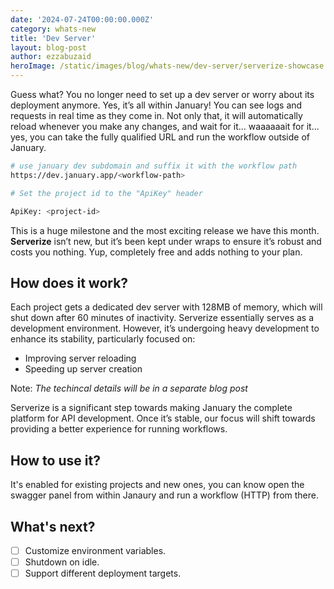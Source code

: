 ```yaml
---
date: '2024-07-24T00:00:00.000Z'
category: whats-new
title: 'Dev Server'
layout: blog-post
author: ezzabuzaid
heroImage: /static/images/blog/whats-new/dev-server/serverize-showcase.png
---
```


Guess what? You no longer need to set up a dev server or worry about its deployment anymore. Yes, it’s all within January! You can see logs and requests in real time as they come in. Not only that, it will automatically reload whenever you make any changes, and wait for it... waaaaaait for it... yes, you can take the fully qualified URL and run the workflow outside of January.

```bash
# use january dev subdomain and suffix it with the workflow path
https://dev.january.app/<workflow-path>

# Set the project id to the "ApiKey" header

ApiKey: <project-id>
```

This is a huge milestone and the most exciting release we have this month. **Serverize** isn’t new, but it’s been kept under wraps to ensure it’s robust and costs you nothing. Yup, completely free and adds nothing to your plan.

## How does it work?

Each project gets a dedicated dev server with 128MB of memory, which will shut down after 60 minutes of inactivity. Serverize essentially serves as a development environment. However, it’s undergoing heavy development to enhance its stability, particularly focused on:

- Improving server reloading
- Speeding up server creation

Note: _The techincal details will be in a separate blog post_

Serverize is a significant step towards making January the complete platform for API development. Once it’s stable, our focus will shift towards providing a better experience for running workflows.

## How to use it?

It's enabled for existing projects and new ones, you can know open the swagger panel from within Janaury and run a workflow (HTTP) from there.

## What's next?

- [ ] Customize environment variables.
- [ ] Shutdown on idle.
- [ ] Support different deployment targets.
